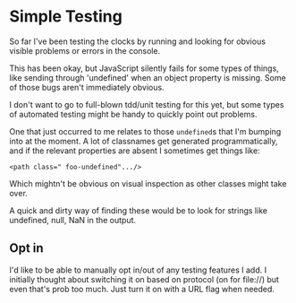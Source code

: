 Simple Testing
==============

So far I've been testing the clocks by running and looking for obvious visible problems or errors in the console.

This has been okay, but JavaScript silently fails for some types of things, like sending through 'undefined' when an object property is missing.
Some of those bugs aren't immediately obvious.

I don't want to go to full-blown tdd/unit testing for this yet, but some types of automated testing might be handy to quickly point out problems.

One that just occurred to me relates to those `undefined`s that I'm bumping into at the moment.
A lot of classnames get generated programmatically, and if the relevant properties are absent I sometimes get things like:

	<path class=" foo-undefined".../>

Which mightn't be obvious on visual inspection as other classes might take over.

A quick and dirty way of finding these would be to look for strings like undefined, null, NaN in the output.


Opt in
------

I'd like to be able to manually opt in/out of any testing features I add.
I initially thought about switching it on based on protocol (on for file://) but even that's prob too much.
Just turn it on with a URL flag when needed.


